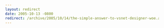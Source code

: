 ```yaml
---
layout: redirect
date: 2005-10-13 -0800
redirect: /archive/2005/10/14/the-simple-answer-to-vsnet-designer-woe.aspx/
---
```


